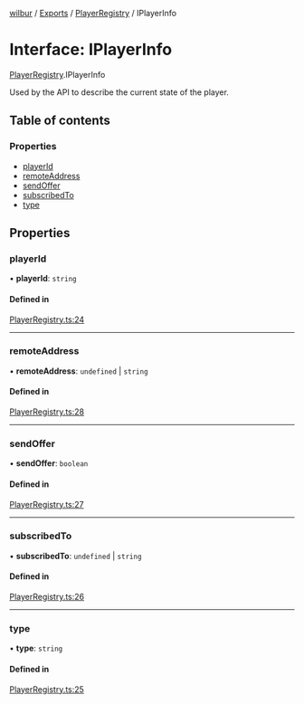 [wilbur](../README.md) / [Exports](../modules.md) / [PlayerRegistry](../modules/PlayerRegistry.md) / IPlayerInfo

# Interface: IPlayerInfo

[PlayerRegistry](../modules/PlayerRegistry.md).IPlayerInfo

Used by the API to describe the current state of the player.

## Table of contents

### Properties

- [playerId](PlayerRegistry.IPlayerInfo.md#playerid)
- [remoteAddress](PlayerRegistry.IPlayerInfo.md#remoteaddress)
- [sendOffer](PlayerRegistry.IPlayerInfo.md#sendoffer)
- [subscribedTo](PlayerRegistry.IPlayerInfo.md#subscribedto)
- [type](PlayerRegistry.IPlayerInfo.md#type)

## Properties

### playerId

• **playerId**: `string`

#### Defined in

[PlayerRegistry.ts:24](https://github.com/mcottontensor/PixelStreamingInfrastructure/blob/32068e1/new_cirrus/src/PlayerRegistry.ts#L24)

___

### remoteAddress

• **remoteAddress**: `undefined` \| `string`

#### Defined in

[PlayerRegistry.ts:28](https://github.com/mcottontensor/PixelStreamingInfrastructure/blob/32068e1/new_cirrus/src/PlayerRegistry.ts#L28)

___

### sendOffer

• **sendOffer**: `boolean`

#### Defined in

[PlayerRegistry.ts:27](https://github.com/mcottontensor/PixelStreamingInfrastructure/blob/32068e1/new_cirrus/src/PlayerRegistry.ts#L27)

___

### subscribedTo

• **subscribedTo**: `undefined` \| `string`

#### Defined in

[PlayerRegistry.ts:26](https://github.com/mcottontensor/PixelStreamingInfrastructure/blob/32068e1/new_cirrus/src/PlayerRegistry.ts#L26)

___

### type

• **type**: `string`

#### Defined in

[PlayerRegistry.ts:25](https://github.com/mcottontensor/PixelStreamingInfrastructure/blob/32068e1/new_cirrus/src/PlayerRegistry.ts#L25)
